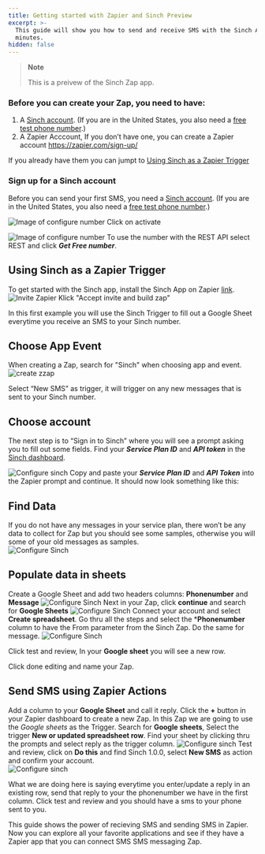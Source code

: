 ```yaml
---
title: Getting started with Zapier and Sinch Preview
excerpt: >-
  This guide will show you how to send and receive SMS with the Sinch API in
  minutes.
hidden: false
---
```


> **Note**
> 
> This is a preivew of the Sinch Zap app.

### Before you can create your Zap, you need to have:

1. A [Sinch account](https://dashboard.sinch.com/signup). (If you are in the United States, you also need a [free test phone  number](https://dashboard.sinch.com/numbers/your-numbers/numbers).)
2. A Zapier Acccount,  If you don’t have one, you can create a Zapier account https://zapier.com/sign-up/

If you already have them you can jumpt to [Using Sinch as a Zapier Trigger](doc:sms-zapier#using-sinch-as-a-zapier-trigger)

### Sign up for a Sinch account

Before you can send your first SMS, you need a [Sinch
account](https://dashboard.sinch.com/signup). (If you are in the United States, you also need a [free test phone  number](https://dashboard.sinch.com/numbers/your-numbers/numbers).)


![Image of configure number](images/new-number/activateyournumber.png)
Click on activate


![Image of configure number](images/new-number/select-rest.png)
To use the number with the REST API select REST and click ***Get Free number***.

## Using Sinch as a Zapier Trigger
To get started with the Sinch app, install the Sinch App on Zapier [link](https://zapier.com/developer/public-invite/79749/049663e21af93167070920d64d26eaa9/).
![Invite Zapier](images/zapier/zaipierinvite.png)
Klick "Accept invite and build zap"  

In this first example you will use the Sinch Trigger  to fill out a Google Sheet everytime you receive an SMS to your Sinch number.

## Choose App Event
When creating a Zap, search for "Sinch" when choosing app and event. 
![create zzap](images/zapier/1createzap.png)

Select “New SMS” as trigger, it will trigger on any new messages that is sent to your Sinch number.

## Choose account
The next step is to “Sign in to Sinch” where you will see a prompt asking you to fill out some fields. Find your ***Service Plan ID*** and ***API token*** in the [Sinch dashboard](https://dashboard.sinch.com/sms/api/rest).

![Configure sinch](images/zapier/2configureaccount.png)
Copy and paste your ***Service Plan ID*** and ***API Token*** into the Zapier prompt and continue.
It should now look something like this:

## Find Data
If you do not have any messages in your service plan, there won’t be any data to collect for Zap but you should see some samples, otherwise you will some of your old messages as samples.  
![Configure Sinch](images/zapier/3data.png)

## Populate data in sheets
Create a Google Sheet and add two headers columns: **Phonenumber** and **Message**
![Configure Sinch](images/zapier/4sheet.png)
Next in your Zap, click **continue** and search for **Google Sheets**
![Configure Sinch](images/zapier/5SearchGoogle.png)
Connect your account and select **Create spreadsheet**. Go thru all the steps and select the ***Phonenumber** column to have the From parameter from the Sinch Zap. Do the same for message. 
![Configure Sinch](images/zapier/6configuresheet.png)

Click test and review, In your **Google sheet** you will see a new row.

Click done editing and name your Zap. 

## Send SMS using Zapier Actions
Add a column to your **Google Sheet**  and call it reply. 
Click the **+** button in your Zapier dashboard to create a new Zap. In this Zap we are going to use the *Google sheets* as the Trigger. Search for **Google sheets**, Select the trigger **New or updated spreadsheet row**. Find your sheet by clicking thru the prompts and select reply as the trigger column. 
![Configure sinch](images/zapier/7googlesheettrigger.png)
Test and review, click on **Do this** and find Sinch 1.0.0, select **New SMS** as action and confirm your account.  
![Configure sinch](images/zapier/8SendSMS.png)

What we are doing here is saying everytime you enter/update a reply in an existing row, send that reply to your the phonenumber we have in the first column.
Click test and review and you should have a sms to your phone sent to you.   

This guide shows the power of recieving SMS and sending SMS in Zapier. Now you can explore all your favorite applications and see if they have a Zapier app that you can connect SMS SMS messaging Zap.



